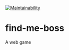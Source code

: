 [![Maintainability](https://api.codeclimate.com/v1/badges/bbba5d98dd9efd999a77/maintainability)](https://codeclimate.com/github/kaggwachristopher/find-me-boss/maintainability)

# find-me-boss
A web game
